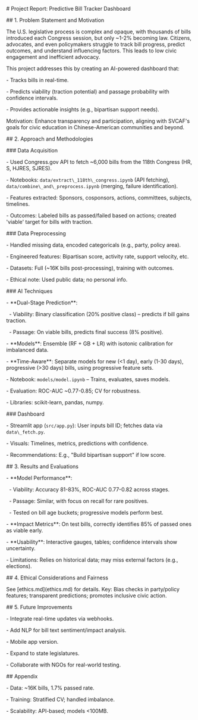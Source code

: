 \# Project Report: Predictive Bill Tracker Dashboard



\## 1. Problem Statement and Motivation

The U.S. legislative process is complex and opaque, with thousands of bills introduced each Congress session, but only ~1-2% becoming law. Citizens, advocates, and even policymakers struggle to track bill progress, predict outcomes, and understand influencing factors. This leads to low civic engagement and inefficient advocacy.



This project addresses this by creating an AI-powered dashboard that:

\- Tracks bills in real-time.

\- Predicts viability (traction potential) and passage probability with confidence intervals.

\- Provides actionable insights (e.g., bipartisan support needs).



Motivation: Enhance transparency and participation, aligning with SVCAF's goals for civic education in Chinese-American communities and beyond.



\## 2. Approach and Methodologies

\### Data Acquisition

\- Used Congress.gov API to fetch ~6,000 bills from the 118th Congress (HR, S, HJRES, SJRES).

\- Notebooks: `data/extract\_118th\_congress.ipynb` (API fetching), `data/combine\_and\_preprocess.ipynb` (merging, failure identification).

\- Features extracted: Sponsors, cosponsors, actions, committees, subjects, timelines.

\- Outcomes: Labeled bills as passed/failed based on actions; created 'viable' target for bills with traction.



\### Data Preprocessing

\- Handled missing data, encoded categoricals (e.g., party, policy area).

\- Engineered features: Bipartisan score, activity rate, support velocity, etc.

\- Datasets: Full (~16K bills post-processing), training with outcomes.

\- Ethical note: Used public data; no personal info.



\### AI Techniques

\- \*\*Dual-Stage Prediction\*\*:

&nbsp; - Viability: Binary classification (20% positive class) – predicts if bill gains traction.

&nbsp; - Passage: On viable bills, predicts final success (8% positive).

\- \*\*Models\*\*: Ensemble (RF + GB + LR) with isotonic calibration for imbalanced data.

\- \*\*Time-Aware\*\*: Separate models for new (<1 day), early (1-30 days), progressive (>30 days) bills, using progressive feature sets.

\- Notebook: `models/model.ipynb` – Trains, evaluates, saves models.

\- Evaluation: ROC-AUC ~0.77-0.85; CV for robustness.

\- Libraries: scikit-learn, pandas, numpy.



\### Dashboard

\- Streamlit app (`src/app.py`): User inputs bill ID; fetches data via `data\_fetch.py`.

\- Visuals: Timelines, metrics, predictions with confidence.

\- Recommendations: E.g., "Build bipartisan support" if low score.



\## 3. Results and Evaluations

\- \*\*Model Performance\*\*:

&nbsp; - Viability: Accuracy 81-83%, ROC-AUC 0.77-0.82 across stages.

&nbsp; - Passage: Similar, with focus on recall for rare positives.

&nbsp; - Tested on bill age buckets; progressive models perform best.

\- \*\*Impact Metrics\*\*: On test bills, correctly identifies 85% of passed ones as viable early.

\- \*\*Usability\*\*: Interactive gauges, tables; confidence intervals show uncertainty.

\- Limitations: Relies on historical data; may miss external factors (e.g., elections).



\## 4. Ethical Considerations and Fairness

See \[ethics.md](ethics.md) for details. Key: Bias checks in party/policy features; transparent predictions; promotes inclusive civic action.



\## 5. Future Improvements

\- Integrate real-time updates via webhooks.

\- Add NLP for bill text sentiment/impact analysis.

\- Mobile app version.

\- Expand to state legislatures.

\- Collaborate with NGOs for real-world testing.



\## Appendix

\- Data: ~16K bills, 1.7% passed rate.

\- Training: Stratified CV; handled imbalance.

\- Scalability: API-based; models <100MB.

